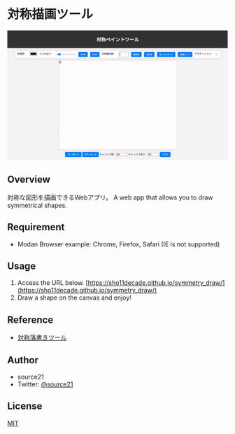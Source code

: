 # 対称描画ツール
![gif](https://github.com/sho11decade/symmetry_draw/blob/main/image/ex.gif)
## Overview
対称な図形を描画できるWebアプリ。
A web app that allows you to draw symmetrical shapes.
## Requirement
- Modan Browser example: Chrome, Firefox, Safari (IE is not supported)
## Usage
1. Access the URL below.
[https://sho11decade.github.io/symmetry_draw/](https://sho11decade.github.io/symmetry_draw/)
2. Draw a shape on the canvas and enjoy!
## Reference
- [対称落書きツール](https://neutralx0.net/tools/symmetry/)
## Author
- source21
- Twitter: [@source21](https://x.com/sho11decade)
## License
[MIT](https://github.com/sho11decade/symmetry_draw/blob/main/LICENSE)